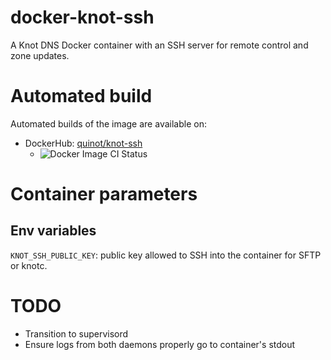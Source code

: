 # docker-knot-ssh

A Knot DNS Docker container with an SSH server for remote control and zone updates.

# Automated build

Automated builds of the image are available on:

- DockerHub: [quinot/knot-ssh](https://hub.docker.com/r/quinot/knot-ssh)
  - ![Docker Image CI Status](https://github.com/quinot/docker-knot-ssh/workflows/Docker%20Image%20CI/badge.svg)

# Container parameters

## Env variables

`KNOT_SSH_PUBLIC_KEY`: public key allowed to SSH into the container for SFTP or knotc.

# TODO

* Transition to supervisord
* Ensure logs from both daemons properly go to container's stdout
